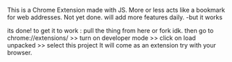 This is a Chrome Extension made with JS.
More or less acts like a bookmark for web addresses.
Not yet done.
will add more features daily.
-but it works

its done! to get it to work :
pull the thing from here or fork idk.
then go to chrome://extensions/ >> turn on developer mode >> click on load unpacked >> select this project 
It will come as an extension 
try with your browser.

